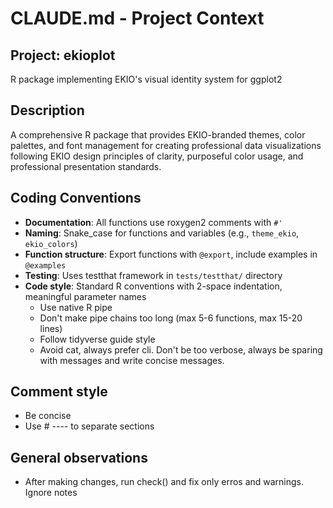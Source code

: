 # CLAUDE.md - Project Context

## Project: ekioplot
R package implementing EKIO's visual identity system for ggplot2

## Description
A comprehensive R package that provides EKIO-branded themes, color palettes, and font management for creating professional data visualizations following EKIO design principles of clarity, purposeful color usage, and professional presentation standards.

## Coding Conventions
- **Documentation**: All functions use roxygen2 comments with `#'`
- **Naming**: Snake_case for functions and variables (e.g., `theme_ekio`, `ekio_colors`)
- **Function structure**: Export functions with `@export`, include examples in `@examples`
- **Testing**: Uses testthat framework in `tests/testthat/` directory
- **Code style**: Standard R conventions with 2-space indentation, meaningful parameter names
    - Use native R pipe
    - Don't make pipe chains too long (max 5-6 functions, max 15-20 lines)
    - Follow tidyverse guide style
    - Avoid cat, always prefer cli. Don't be too verbose, always be sparing with messages and write concise messages.

## Comment style
- Be concise
- Use # ---- to separate sections

## General observations
- After making changes, run check() and fix only erros and warnings. Ignore notes
